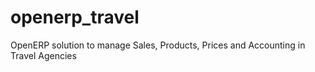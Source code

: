 openerp_travel
==============

OpenERP solution to manage Sales, Products, Prices and Accounting in Travel Agencies 
